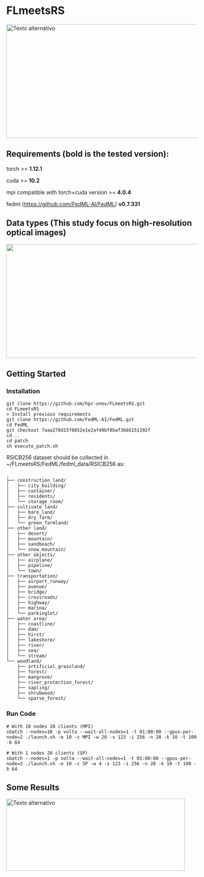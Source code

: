 # FLmeetsRS
<img src="https://github.com/hpc-unex/FLmeetsRS/assets/36038967/d8475c26-5968-4386-a7e6-c01b624d9ef2" alt="Texto alternativo" style="width:600px;height:300px;">

## Requirements (bold is the tested version):

torch >= **1.12.1**

cuda >= **10.2**

mpi compatible with torch+cuda version >= **4.0.4**

fedml (https://github.com/FedML-AI/FedML) **v0.7.331**

## Data types (This study focus on high-resolution optical images)

<img src="https://github.com/hpc-unex/FLmeetsRS/assets/36038967/a4018816-e3af-496d-a081-973ab73cdf31" style="width:580px;height:300px;">



## Getting Started
### Installation

```
git clone https://github.com/hpc-unex/FLmeetsRS.git
cd FLmeetsRS
> Install previous requirements
git clone https://github.com/FedML-AI/FedML.git
cd FedML
git checkout 7aaa278d15f8852e1e2af49bf8baf3666151192f
cd ..
cd patch
sh execute_patch.sh
```

RSICB256 dataset should be collected in ~/FLmeetsRS/FedML/fedml_data/RSICB256 as:
```
.
├── construction land/
│   ├── city_building/
│   ├── container/
│   ├── residents/
│   └── storage_room/
├── cultivate land/
│   ├── bare_land/
│   ├── dry_farm/
│   └── green_farmland/
├── other land/
│   ├── desert/
│   ├── mountain/
│   ├── sandbeach/
│   └── snow_mountain/
├── other objects/
│   ├── airplane/
│   ├── pipeline/
│   └── town/
├── transportation/
│   ├── airport_runway/
│   ├── avenue/
│   ├── bridge/
│   ├── crossroads/
│   ├── highway/
│   ├── marina/
│   └── parkinglot/
├── water area/
│   ├── coastline/
│   ├── dam/
│   ├── hirst/
│   ├── lakeshore/
│   ├── river/
│   ├── sea/
│   └── stream/
└── woodland/
    ├── artificial_grassland/
    ├── forest/
    ├── mangrove/
    ├── river_protection_forest/
    ├── sapling/
    ├── shrubwood/
    └── sparse_forest/
```
### Run Code

```
# With 10 nodes 20 clients (MPI)
sbatch --nodes=10 -p volta --wait-all-nodes=1 -t 01:00:00 --gpus-per-node=2 ./launch.sh -e 10 -c MPI -w 20 -s 123 -i 256 -n 20 -k 10 -t 100 -b 64

# With 1 nodes 20 clients (SP)
sbatch --nodes=1 -p volta --wait-all-nodes=1 -t 01:00:00 --gpus-per-node=2 ./launch.sh -e 10 -c SP -w 4 -s 123 -i 256 -n 20 -k 10 -t 100 -b 64
```

## Some Results

<img src="https://github.com/hpc-unex/FLmeetsRS/assets/36038967/99a4e49f-3290-4921-b54f-d5d06c0935a5" alt="Texto alternativo" style="width:470px;height:190px;">



